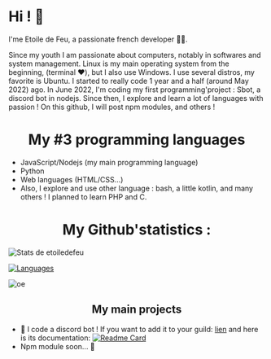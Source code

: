 # Hi ! 👋

I'me Etoile de Feu, a passionate french developer 👨‍💻.


Since my youth I am passionate about computers, notably in softwares and system management.
Linux is my main operating system from the beginning, (terminal ❤️), but I also use Windows. I use several distros, my favorite is Ubuntu.
I started to really code 1 year and a half (around May 2022) ago. In June 2022, I'm coding my first programming'project : Sbot, a discord bot in nodejs.
Since then, I explore and learn a lot of languages ​​with passion !
On this github, I will post npm modules, and others !


<h1 align="center">My #3 programming languages</h1>

+ JavaScript/Nodejs (my main programming language)
+ Python
+ Web languages (HTML/CSS...)
+ Also, I explore and use other language : bash, a little kotlin, and many others !
I planned to learn PHP and C.

<h1 align="center">My Github'statistics :</h1>

![Stats de etoiledefeu](https://github-readme-stats.vercel.app/api?username=etoiledefeu&show_icons=true&theme=tokyonight)

[![Languages](https://github-readme-stats.vercel.app/api/top-langs/?username=etoiledefeu)](https://github.com)

![oe](https://komarev.com/ghpvc/?username=etoiledefeu&color=blue)

<h2 align="center"> My main projects </h2>

+ 🤖 I code a discord bot ! If you want to add it to your guild: [lien](https://top.gg/bot/988866995393024040) and here is its documentation: 
[![Readme Card](https://github-readme-stats.vercel.app/api/pin/?username=etoiledefeu&repo=sbot-docs)](https://github.com/etoiledefeu/sbot-docs)
+ Npm module soon... 👀

